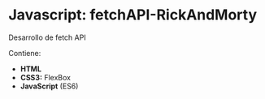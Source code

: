 <h1>Javascript: fetchAPI-RickAndMorty</h1>

<p>Desarrollo de fetch API</p>
<p>Contiene:</p>
<ul>
  <li><b>HTML</b></li>
  <li><b>CSS3:</b> FlexBox</li>
  <li><b>JavaScript</b> (ES6)</li>
</ul>  
